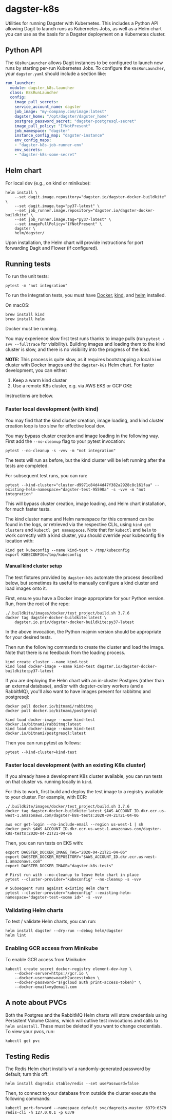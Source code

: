 # dagster-k8s

Utilities for running Dagster with Kubernetes. This includes a Python API allowing Dagit to launch
runs as Kubernetes Jobs, as well as a Helm chart you can use as the basis for a Dagster deployment
on a Kubernetes cluster.

## Python API

The `K8sRunLauncher` allows Dagit instances to be configured to launch new runs by starting per-run
Kubernetes Jobs. To configure the `K8sRunLauncher`, your `dagster.yaml` should include a section
like:

```yaml
run_launcher:
  module: dagster_k8s.launcher
  class: K8sRunLauncher
  config:
    image_pull_secrets:
    service_account_name: dagster
    job_image: "my-company.com/image:latest"
    dagster_home: "/opt/dagster/dagster_home"
    postgres_password_secret: "dagster-postgresql-secret"
    image_pull_policy: "IfNotPresent"
    job_namespace: "dagster"
    instance_config_map: "dagster-instance"
    env_config_maps:
    - "dagster-k8s-job-runner-env"
    env_secrets:
    - "dagster-k8s-some-secret"
```

## Helm chart

For local dev (e.g., on kind or minikube):

```shell
helm install \
    --set dagit.image.repository="dagster.io/dagster-docker-buildkite" \
    --set dagit.image.tag="py37-latest" \
    --set job_runner.image.repository="dagster.io/dagster-docker-buildkite" \
    --set job_runner.image.tag="py37-latest" \
    --set imagePullPolicy="IfNotPresent" \
    dagster \
    helm/dagster/
```

Upon installation, the Helm chart will provide instructions for port forwarding Dagit and Flower (if configured).

## Running tests

To run the unit tests:

    pytest -m "not integration"

To run the integration tests, you must have [Docker](https://docs.docker.com/install/),
[kind](https://kind.sigs.k8s.io/docs/user/quick-start#installation),
and [helm](https://helm.sh/docs/intro/install/) installed.

On macOS:

```
brew install kind
brew install helm
```

Docker must be running.

You may experience slow first test runs thanks to image pulls (run `pytest -svv --fulltrace` for
visibility). Building images and loading them to the kind cluster is slow, and there is
no visibility into the progress of the load.

**NOTE:** This process is quite slow, as it requires bootstrapping a local `kind` cluster with Docker images and the `dagster-k8s` Helm chart. For faster development, you can either:

1. Keep a warm kind cluster
2. Use a remote K8s cluster, e.g. via AWS EKS or GCP GKE

Instructions are below.

### Faster local development (with kind)

You may find that the kind cluster creation, image loading, and kind cluster creation loop
is too slow for effective local dev.

You may bypass cluster creation and image loading in the following way. First add the `--no-cleanup` 
flag to your pytest invocation:

```shell
pytest --no-cleanup -s -vvv -m "not integration"
```

The tests will run as before, but the kind cluster will be left running after the tests are completed.

For subsequent test runs, you can run:

```shell
pytest --kind-cluster="cluster-d9971c84d44d47f382a2928c8c161faa" --existing-helm-namespace="dagster-test-95590a" -s -vvv -m "not integration"
```

This will bypass cluster creation, image loading, and Helm chart installation, for much faster tests.

The kind cluster name and Helm namespace for this command can be found in the logs, or retrieved via the respective CLIs, using `kind get clusters` and `kubectl get namespaces`. Note that for `kubectl` and `helm` to work correctly with a kind cluster, you should override your kubeconfig file location with:

```shell
kind get kubeconfig --name kind-test > /tmp/kubeconfig
export KUBECONFIG=/tmp/kubeconfig
```

#### Manual kind cluster setup
The test fixtures provided by `dagster-k8s` automate the process described below, but sometimes its useful to manually configure a kind cluster and load images onto it.

First, ensure you have a Docker image appropriate for your Python version. Run, from the root of
the repo:

```shell
./.buildkite/images/docker/test_project/build.sh 3.7.6
docker tag dagster-docker-buildkite:latest \
    dagster.io.priv/dagster-docker-buildkite:py37-latest
```

In the above invocation, the Python majmin version should be appropriate for your desired tests.

Then run the following commands to create the cluster and load the image. Note that there is no
feedback from the loading process.

```shell
kind create cluster --name kind-test
kind load docker-image --name kind-test dagster.io/dagster-docker-buildkite:py37-latest
```

If you are deploying the Helm chart with an in-cluster Postgres (rather than an external database),
and/or with dagster-celery workers (and a RabbitMQ), you'll also want to have images present for
rabbitmq and postgresql:

```shell
docker pull docker.io/bitnami/rabbitmq
docker pull docker.io/bitnami/postgresql

kind load docker-image --name kind-test docker.io/bitnami/rabbitmq:latest
kind load docker-image --name kind-test docker.io/bitnami/postgresql:latest
```

Then you can run pytest as follows:

```shell
pytest --kind-cluster=kind-test
```


### Faster local development (with an existing K8s cluster)
If you already have a development K8s cluster available, you can run tests on that cluster vs. running locally in `kind`. 

For this to work, first build and deploy the test image to a registry available to your cluster. For example, with ECR:

```
./.buildkite/images/docker/test_project/build.sh 3.7.6
docker tag dagster-docker-buildkite:latest $AWS_ACCOUNT_ID.dkr.ecr.us-west-1.amazonaws.com/dagster-k8s-tests:2020-04-21T21-04-06

aws ecr get-login --no-include-email --region us-west-1 | sh
docker push $AWS_ACCOUNT_ID.dkr.ecr.us-west-1.amazonaws.com/dagster-k8s-tests:2020-04-21T21-04-06
```

Then, you can run tests on EKS with:

```
export DAGSTER_DOCKER_IMAGE_TAG="2020-04-21T21-04-06"
export DAGSTER_DOCKER_REPOSITORY="$AWS_ACCOUNT_ID.dkr.ecr.us-west-1.amazonaws.com"
export DAGSTER_DOCKER_IMAGE="dagster-k8s-tests"
 
# First run with --no-cleanup to leave Helm chart in place
pytest --cluster-provider="kubeconfig" --no-cleanup -s -vvv 

# Subsequent runs against existing Helm chart
pytest --cluster-provider="kubeconfig" --existing-helm-namespace="dagster-test-<some id>" -s -vvv
```

### Validating Helm charts

To test / validate Helm charts, you can run:

```shell
helm install dagster --dry-run --debug helm/dagster
helm lint
```

### Enabling GCR access from Minikube

To enable GCR access from Minikube:

```shell
kubectl create secret docker-registry element-dev-key \
    --docker-server=https://gcr.io \
    --docker-username=oauth2accesstoken \
    --docker-password="$(gcloud auth print-access-token)" \
    --docker-email=my@email.com
```

## A note about PVCs

Both the Postgres and the RabbitMQ Helm charts will store credentials using Persistent Volume
Claims, which will outlive test invocations and calls to `helm uninstall`. These must be deleted if
you want to change credentials. To view your pvcs, run:

    kubectl get pvc

## Testing Redis

The Redis Helm chart installs w/ a randomly-generated password by default; turn this off:

```
helm install dagredis stable/redis --set usePassword=false
```

Then, to connect to your database from outside the cluster execute the following commands:

```
kubectl port-forward --namespace default svc/dagredis-master 6379:6379
redis-cli -h 127.0.0.1 -p 6379
```
